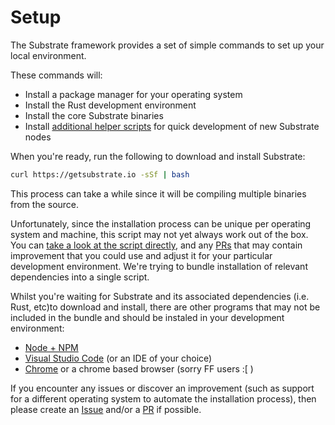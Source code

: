 Setup
===

The Substrate framework provides a set of simple commands to set up your local environment.

These commands will:
 - Install a package manager for your operating system
 - Install the Rust development environment
 - Install the core Substrate binaries
 - Install [additional helper scripts](https://github.com/paritytech/substrate-up) for quick development of new Substrate nodes

When you're ready, run the following to download and install Substrate:

```bash
curl https://getsubstrate.io -sSf | bash
```

This process can take a while since it will be compiling multiple binaries from the source.

Unfortunately, since the installation process can be unique per operating system and machine, this script may not yet always work out of the box. You can [take a look at the script directly](https://github.com/paritytech/scripts/blob/master/get-substrate.sh), and any [PRs](https://github.com/paritytech/scripts/pulls) that may contain improvement that you could use and adjust it for your particular development environment. We're trying to bundle installation of relevant dependencies into a single script.

Whilst you're waiting for Substrate and its associated dependencies (i.e. Rust, etc)to download and install, there are other programs that may not be included in the bundle and should be instaled in your development environment:

 - [Node + NPM](https://nodejs.org/en/download/)
 - [Visual Studio Code](https://code.visualstudio.com/) (or an IDE of your choice)
 - [Chrome](https://www.google.com/chrome/) or a chrome based browser (sorry FF users :[ )

If you encounter any issues or discover an improvement (such as support for a different operating system to automate the installation process), then please create an [Issue](https://github.com/paritytech/scripts/issues) and/or a [PR]((https://github.com/paritytech/scripts/pulls)) if possible.
